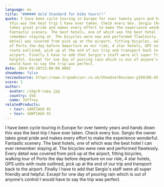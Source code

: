 ```yaml
---
language: en
title: "###### Gold Standard for bike tours!!"
quote: I have been cycle touring in Europe for over twenty years and hands down
  this was the best trip I have ever taken. Check every box. Sergio the owner
  takes great pride and makes every effort to make the experience wonderful.
  Fantastic scenery. The best hotels, one of which was the best hotel I can ever
  remember staying at. The bicycles were new and performed flawlessly. Every
  detail was covered from pick up at the airport, fitting bicycles, walking tour
  of Porto the day before departure on our ride, 4 star hotels, GPS units with
  route outlined, pick up at the end of our trip and transport back to the
  airport. Finally I have to add that Sergio's staff were all super friendly and
  helpful. Except for one day of pouring rain which is out of anyone's control I
  would have to say the trip was perfect.
date: 2019-09-28T23:00:00.000Z
showHome: false
reviewSource: https://www.tripadvisor.co.uk/ShowUserReviews-g189180-d4105907-r722347578-Top_Bike_tours_Portugal-Porto_Porto_District_Northern_Portugal.html
score: 5
author:
  avatar: /img/0-copy.jpg
  country: USA
  name: Jeffrey
relatedProducts:
  - tour: SANTIAGO 01
  - tour: SANTIAGO 01
---
```

I have been cycle touring in Europe for over twenty years and hands down this was the best trip I have ever taken. Check every box. Sergio the owner takes great pride and makes every effort to make the experience wonderful. Fantastic scenery. The best hotels, one of which was the best hotel I can ever remember staying at. The bicycles were new and performed flawlessly. Every detail was covered from pick up at the airport, fitting bicycles, walking tour of Porto the day before departure on our ride, 4 star hotels, GPS units with route outlined, pick up at the end of our trip and transport back to the airport. Finally I have to add that Sergio's staff were all super friendly and helpful. Except for one day of pouring rain which is out of anyone's control I would have to say the trip was perfect.
